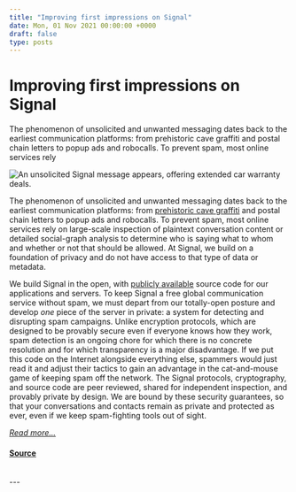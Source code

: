 ```yaml
---
title: "Improving first impressions on Signal"
date: Mon, 01 Nov 2021 00:00:00 +0000
draft: false
type: posts
---
```

# Improving first impressions on Signal





 The phenomenon of unsolicited and unwanted messaging dates back to the earliest communication platforms: from prehistoric cave graffiti and postal chain letters to popup ads and robocalls. To prevent spam, most online services rely

![An unsolicited Signal message appears, offering extended car warranty deals.](/blog/images/spam-car-small.jpg)

The phenomenon of unsolicited and unwanted messaging dates back to the earliest communication platforms: from [prehistoric cave graffiti](https://www.livescience.com/7028-ancient-cave-art-full-teenage-graffiti.html) and postal chain letters to popup ads and robocalls. To prevent spam, most online services rely on large-scale inspection of plaintext conversation content or detailed social-graph analysis to determine who is saying what to whom and whether or not that should be allowed. At Signal, we build on a foundation of privacy and do not have access to that type of data or metadata.

We build Signal in the open, with [publicly available](https://github.com/signalapp) source code for our applications and servers. To keep Signal a free global communication service without spam, we must depart from our totally-open posture and develop _one_ piece of the server in private: a system for detecting and disrupting spam campaigns. Unlike encryption protocols, which are designed to be provably secure even if everyone knows how they work, spam detection is an ongoing chore for which there is no concrete resolution and for which transparency is a major disadvantage. If we put this code on the Internet alongside everything else, spammers would just read it and adjust their tactics to gain an advantage in the cat-and-mouse game of keeping spam off the network. The Signal protocols, cryptography, and source code are peer reviewed, shared for independent inspection, and provably private by design. We are bound by these security guarantees, so that your conversations and contacts remain as private and protected as ever, even if we keep spam-fighting tools out of sight.

[_Read more..._](https://signal.org/blog/keeping-spam-off-signal/)

#### [Source](https://signal.org/blog/keeping-spam-off-signal/)

<br/>
---
